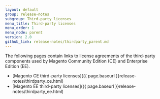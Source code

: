 ```yaml
---
layout: default
group: release-notes
subgroup: Third-party licenses
menu_title: Third-party licenses
menu_order: 1
menu_node: parent
version: 2.0
github_link: release-notes/thirdparty_parent.md
---
```


The following pages contain links to license agreements of the third-party components used by Magento Community Edition (CE) and Enterprise Edition (EE).

*	[Magento CE third-party licenses]({{ page.baseurl }}release-notes/thirdparty_ce.html)
*	[Magento EE third-party licenses]({{ page.baseurl }}release-notes/thirdparty_ee.html)
